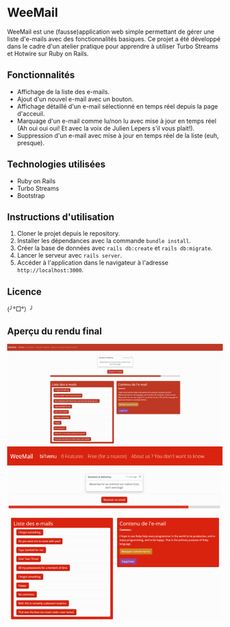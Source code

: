 # WeeMail

WeeMail est une (fausse)application web simple permettant de gérer une liste d'e-mails avec des fonctionnalités basiques. Ce projet a été développé dans le cadre d'un atelier pratique pour apprendre à utiliser Turbo Streams et Hotwire sur Ruby on Rails.

## Fonctionnalités

- Affichage de la liste des e-mails.
- Ajout d'un nouvel e-mail avec un bouton.
- Affichage détaillé d'un e-mail sélectionné en temps réel depuis la page d'acceuil.
- Marquage d'un e-mail comme lu/non lu avec mise à jour en temps réel (Ah oui oui oui! Et avec la voix de Julien Lepers s'il vous plait!).
- Suppression d'un e-mail avec mise à jour en temps réel de la liste (euh, presque).


## Technologies utilisées

- Ruby on Rails
- Turbo Streams
- Bootstrap

## Instructions d'utilisation

1. Cloner le projet depuis le repository.
2. Installer les dépendances avec la commande `bundle install`.
3. Créer la base de données avec `rails db:create` et `rails db:migrate`.
4. Lancer le serveur avec `rails server`.
5. Accéder à l'application dans le navigateur à l'adresse `http://localhost:3000`.

## Licence

(╯°□°）╯

## Aperçu du rendu final

![Aperçu de l'application](app/assets/images/WEEMAIL.png)
![Navbar](app/assets/images/weemailnavbar.png)
![Top](app/assets/images/weemailtop.png)
![Inbox](app/assets/images/weemailzz.png)